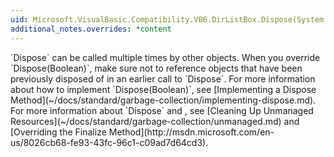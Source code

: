 ```yaml
---
uid: Microsoft.VisualBasic.Compatibility.VB6.DirListBox.Dispose(System.Boolean)
additional_notes.overrides: *content
---
```


<p>
      `Dispose` can be called multiple times by other objects. When you override `Dispose(Boolean)`, make sure not to reference objects that have been previously disposed of in an earlier call to `Dispose`. For more information about how to implement `Dispose(Boolean)`, see [Implementing a Dispose Method](~/docs/standard/garbage-collection/implementing-dispose.md). For more information about `Dispose` and <xref href="System.Object.Finalize"></xref>, see [Cleaning Up Unmanaged Resources](~/docs/standard/garbage-collection/unmanaged.md) and [Overriding the Finalize Method](http://msdn.microsoft.com/en-us/8026cb68-fe93-43fc-96c1-c09ad7d64cd3).</p>


